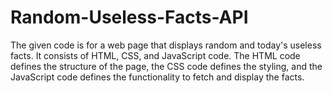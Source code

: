 # Random-Useless-Facts-API
The given code is for a web page that displays random and today's useless facts. It consists of HTML, CSS, and JavaScript code. The HTML code defines the structure of the page, the CSS code defines the styling, and the JavaScript code defines the functionality to fetch and display the facts.
